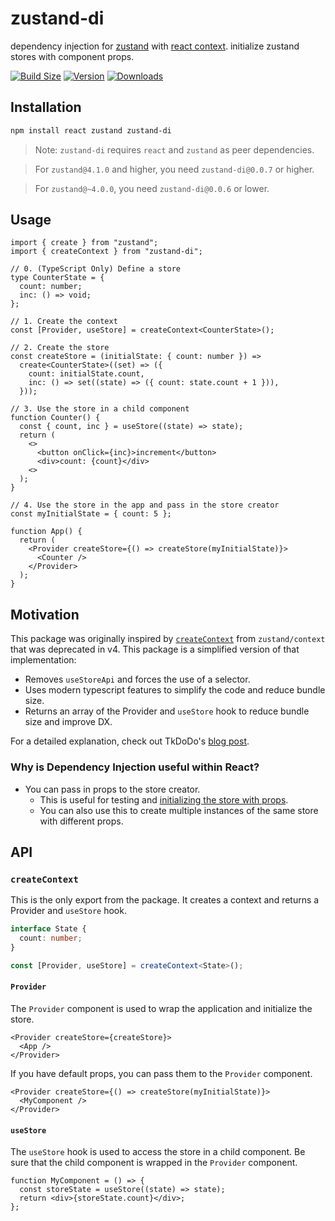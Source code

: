 # zustand-di

dependency injection for [zustand](https://github.com/pmndrs/zustand) with [react context](https://react.dev/learn/passing-data-deeply-with-context). initialize zustand stores with component props.

[![Build Size](https://img.shields.io/bundlephobia/minzip/zustand-di?label=bundle%20size&style=flat&colorA=000000&colorB=000000)](https://bundlephobia.com/result?p=zustand-di)
[![Version](https://img.shields.io/npm/v/zustand-di?style=flat&colorA=000000&colorB=000000)](https://www.npmjs.com/package/zustand-di)
[![Downloads](https://img.shields.io/npm/dt/zustand-di?style=flat&colorA=000000&colorB=000000)](https://www.npmjs.com/package/zustand-di)

## Installation

```bash
npm install react zustand zustand-di
```

> Note: `zustand-di` requires `react` and `zustand` as peer dependencies.

> For `zustand@4.1.0` and higher, you need `zustand-di@0.0.7` or higher.

> For `zustand@~4.0.0`, you need `zustand-di@0.0.6` or lower.

## Usage

```tsx
import { create } from "zustand";
import { createContext } from "zustand-di";

// 0. (TypeScript Only) Define a store
type CounterState = {
  count: number;
  inc: () => void;
};

// 1. Create the context
const [Provider, useStore] = createContext<CounterState>();

// 2. Create the store
const createStore = (initialState: { count: number }) =>
  create<CounterState>((set) => ({
    count: initialState.count,
    inc: () => set((state) => ({ count: state.count + 1 })),
  }));

// 3. Use the store in a child component
function Counter() {
  const { count, inc } = useStore((state) => state);
  return (
    <>
      <button onClick={inc}>increment</button>
      <div>count: {count}</div>
    <>
  );
}

// 4. Use the store in the app and pass in the store creator
const myInitialState = { count: 5 };

function App() {
  return (
    <Provider createStore={() => createStore(myInitialState)}>
      <Counter />
    </Provider>
  );
}
```

## Motivation

This package was originally inspired by [`createContext`](https://github.com/pmndrs/zustand/blob/main/src/context.ts) from `zustand/context` that was deprecated in v4. This package is a simplified version of that implementation:

- Removes `useStoreApi` and forces the use of a selector.
- Uses modern typescript features to simplify the code and reduce bundle size.
- Returns an array of the Provider and `useStore` hook to reduce bundle size and improve DX.

For a detailed explanation, check out TkDoDo's [blog post](https://tkdodo.eu/blog/zustand-and-react-context).

### Why is Dependency Injection useful within React?

- You can pass in props to the store creator.
  - This is useful for testing and [initializing the store with props](https://github.com/pmndrs/zustand/blob/main/docs/guides/initialize-state-with-props.md).
  - You can also use this to create multiple instances of the same store with different props.

## API

### `createContext`

This is the only export from the package. It creates a context and returns a Provider and `useStore` hook.

```ts
interface State {
  count: number;
}

const [Provider, useStore] = createContext<State>();
```

#### `Provider`

The `Provider` component is used to wrap the application and initialize the store.

```tsx
<Provider createStore={createStore}>
  <App />
</Provider>
```

If you have default props, you can pass them to the `Provider` component.

```tsx
<Provider createStore={() => createStore(myInitialState)}>
  <MyComponent />
</Provider>
```

#### `useStore`

The `useStore` hook is used to access the store in a child component. Be sure that the child component is wrapped in the `Provider` component.

```tsx
function MyComponent = () => {
  const storeState = useStore((state) => state);
  return <div>{storeState.count}</div>;
};
```
